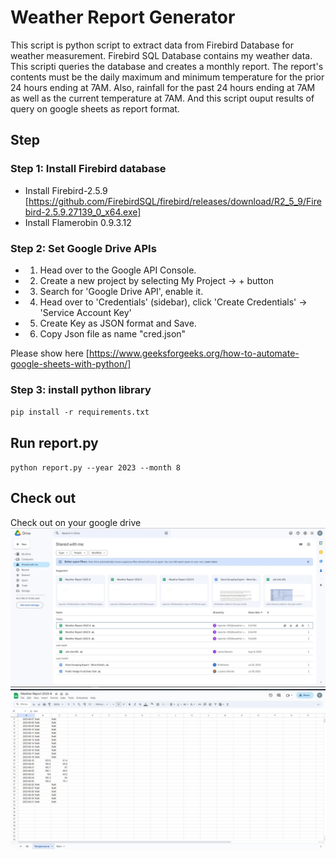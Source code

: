 # Weather Report Generator

This script is python script to extract data from Firebird Database for weather measurement. Firebird SQL Database contains my weather data. This scripti queries the database and creates a monthly report. The report's contents must be the daily maximum and minimum temperature for the prior 24 hours ending at 7AM. Also, rainfall for the past 24 hours ending at 7AM as well as the current temperature at 7AM. And this script ouput results of query on google sheets as report format.
## Step

### Step 1: Install Firebird database

- Install Firebird-2.5.9 [https://github.com/FirebirdSQL/firebird/releases/download/R2_5_9/Firebird-2.5.9.27139_0_x64.exe]
- Install Flamerobin 0.9.3.12

### Step 2: Set Google Drive APIs

- 1. Head over to the Google API Console.
- 2. Create a new project by selecting My Project -> + button
- 3. Search for 'Google Drive API', enable it.
- 4. Head over to 'Credentials' (sidebar), click 'Create Credentials' -> 'Service Account Key'
- 5. Create Key as JSON format and Save.
- 6. Copy Json file as name "cred.json"

Please show here [https://www.geeksforgeeks.org/how-to-automate-google-sheets-with-python/]

### Step 3: install python library

`pip install -r requirements.txt`

## Run report.py
`python report.py --year 2023 --month 8`

## Check out

Check out on your google drive
![enter image description here](https://github.com/LoveNui/Weather-MonthlyReporter/blob/main/picture/Google_Driver.png)
![enter image description here](https://github.com/LoveNui/Weather-MonthlyReporter/blob/main/picture/result.JPG)
